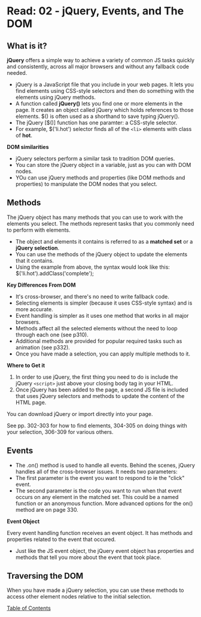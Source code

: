 # Read: 02 - jQuery, Events, and The DOM

## What is it?

**jQuery** offers a simple way to achieve a variety of common JS tasks quickly and consistently, across all major browsers and without any fallback code needed. 
- jQuery is a JavaScript file that you include in your web pages. It lets you find elements using CSS-style selectors and then do something with the elements using jQuery methods. 
- A function called **jQuery()**  lets you find one or more elements in the page. It creates an object called jQuery which holds references to those elements. $() is often used as a shorthand to save typing jQuery().
- The jQuery [$()] function has one paramter: a CSS-style selector. 
- For example, $('li.hot') selector finds all of the ```<li>``` elements with class of **hot**.

**DOM similarities**

- jQuery selectors perform a similar task to tradition DOM queries. 
- You can store the jQuery object in a variable, just as you can with DOM nodes. 
- YOu can use jQuery methods and properties (like DOM methods and properties) to manipulate the DOM nodes that you select.

## Methods

The jQuery object has many methods that you can use to work with the elements you select. The methods represent tasks that you commonly need to perform with elements. 
- The object and elements it contains is referred to as a **matched set** or a **jQuery selection**.
- You can use the methods of the jQuery object to update the elements that it contains. 
- Using the example from above, the syntax would look like this: 
$('li.hot').addClass('complete');

**Key Differences From DOM**

- It's cross-browser, and there's no need to write fallback code.
- Selecting elements is simpler (because it uses CSS-style syntax) and is more accurate.
- Event handling is simpler as it uses one method that works in all major browsers. 
- Methods affect all the selected elements without the need to loop through each one (see p310).
- Additional methods are provided for popular required tasks such as animation (see p332).
- Once you have made a selection, you can apply multiple methods to it.

**Where to Get it**
1. In order to use jQuery, the first thing you need to do is include the jQuery ```<script>``` just above your closing body tag in your HTML.
2. Once jQuery has been added to the page, a second JS file is included that uses jQuery selectors and methods to update the content of the HTML page. 

You can download jQuery or import directly into your page. 

See pp. 302-303 for how to find elements, 304-305 on doing things with your selection, 306-309 for various others. 

## Events

- The .on() method is used to handle all events. Behind the scenes, jQuery handles all of the cross-browser issues. It needs two parameters:
- The first parameter is the event you want to respond to ie the "click" event.
- The second parameter is the code you want to run when that event occurs on any element in the matched set. This could be a named function or an anonymous function. 
More advanced options for the on() method are on page 330.

**Event Object**

Every event handling function receives an event object. It has methods and properties related to the event that occured. 
- Just like the JS event object, the jQuery event object has properties and methods that tell you more about the event that took place. 

## Traversing the DOM

When you have made a jQuery selection, you can use these methods to access other element nodes relative to the initial selection. 



[Table of Contents](README.md)